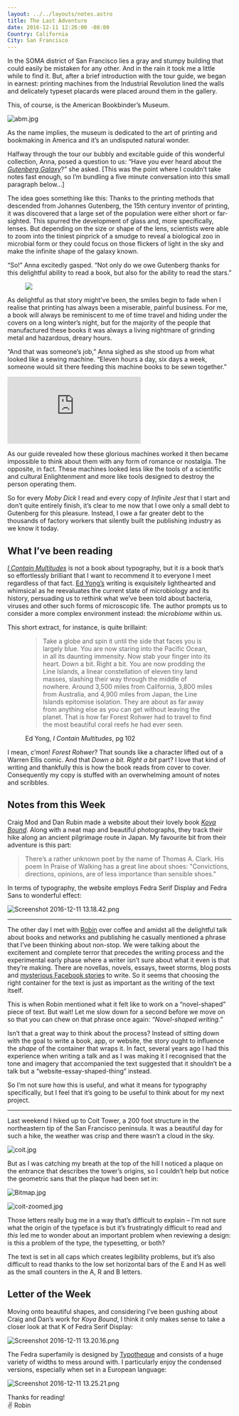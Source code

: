 ```yaml
---
layout: ../../layouts/notes.astro
title: The Last Adventure
date: 2016-12-11 12:26:00 -08:00
Country: California
City: San Francisco
---
```


In the <span class='caps'>SOMA</span> district of San Francisco lies a gray and stumpy building that could easily be mistaken for any other. And in the rain it took me a little while to find it. But, after a brief introduction with the tour guide, we began in earnest: printing machines from the Industrial Revolution lined the walls and delicately typeset placards were placed around them in the gallery.

This, of course, is the American Bookbinder’s Museum.

![abm.jpg](/uploads/abm.jpg)

As the name implies, the museum is dedicated to the art of printing and bookmaking in America and it’s an undisputed natural wonder.

Halfway through the tour our bubbly and excitable guide of this wonderful collection, Anna, posed a question to us: “Have you ever heard about the [_Gutenberg Galaxy_](https://en.wikipedia.org/wiki/The_Gutenberg_Galaxy)?” she asked. [This was the point where I couldn’t take notes fast enough, so I’m bundling a five minute conversation into this small paragraph below...]

The idea goes something like this: Thanks to the printing methods that descended from Johannes Gutenberg, the 15th century inventor of printing, it was discovered that a large set of the population were either short or far-sighted. This spurred the development of glass and, more specifically, lenses. But depending on the size or shape of the lens, scientists were able to zoom into the tiniest pinprick of a smudge to reveal a biological zoo in microbial form or they could focus on those flickers of light in the sky and make the infinite shape of the galaxy known.

“So!” Anna excitedly gasped. “Not only do we owe Gutenberg thanks for this delightful ability to read a book, but also for the ability to read the stars.”

<figure>
  <img src='/uploads/line-machine.jpg' />
</figure>

As delightful as that story might’ve been, the smiles begin to fade when I realise that printing has always been a miserable, painful business. For me, a book will always be reminiscent to me of time travel and hiding under the covers on a long winter’s night, but for the majority of the people that manufactured these books it was always a living nightmare of grinding metal and hazardous, dreary hours.

“And that was someone’s job,” Anna sighed as she stood up from what looked like a sewing machine. “Eleven hours a day, six days a week, someone would sit there feeding this machine books to be sewn together.”

<div class="preserve-aspect">
    <iframe class="preserve-aspect__element" src="https://www.youtube.com/embed/bySyGkt9sYo" frameborder="0" allowfullscreen></iframe>
</div>

As our guide revealed how these glorious machines worked it then became impossible to think about them with any form of romance or nostalgia. The opposite, in fact. These machines looked less like the tools of a scientific and cultural Enlightenment and more like tools designed to destroy the person operating them.

So for every _Moby Dick_ I read and every copy of _Infinite Jest_ that I start and don’t quite entirely finish, it’s clear to me now that I owe only a small debt to Gutenberg for this pleasure. Instead, I owe a far greater debt to the thousands of factory workers that silently built the publishing industry as we know it today.

## What I’ve been reading

[_I Contain Multitudes_](https://www.amazon.com/Contain-Multitudes-Microbes-Within-Grander/dp/0062368591) is not a book about typography, but it _is_ a book that’s so effortlessly brilliant that I want to recommend it to everyone I meet regardless of that fact. [Ed Yong’s](http://edyong.flavors.me/#i-contain-multitudes) writing is exquisitely lighthearted and whimsical as he reevaluates the current state of microbiology and its history, persuading us to rethink what we’ve been told about bacteria, viruses and other such forms of microscopic life. The author prompts us to consider a more complex environment instead: the _microbiome_ within us.

This short extract, for instance, is quite brillaint:

<figure>
<blockquote>
<p>Take a globe and spin it until the side that faces you is largely blue. You are now staring into the Pacific Ocean, in all its daunting immensity. Now stab your finger into its heart. Down a bit. Right a bit. You are now prodding the Line Islands, a linear constellation of eleven tiny land masses, slashing their way through the middle of nowhere. Around 3,500 miles from California, 3,800 miles from Australia, and 4,900 miles from Japan, the Line Islands epitomise isolation. They are about as far away from anything else as you can get without leaving the planet. That is how far Forest Rohwer had to travel to find the most beautiful coral reefs he had ever seen.</p>
</blockquote>
<figcaption class='cite'>Ed Yong, <em>I Contain Multitudes</em>, pg 102</figcaption>
</figure>

I mean, c’mon! _Forest Rohwer_? That sounds like a character lifted out of a Warren Ellis comic. And that _Down a bit. Right a bit_ part? I love that kind of writing and thankfully this is how the book reads from cover to cover. Consequently my copy is stuffed with an overwhelming amount of notes and scribbles.

## Notes from this Week

Craig Mod and Dan Rubin made a website about their lovely book [_Koya Bound_](http://walkkumano.com/). Along with a neat map and beautiful photographs, they track their hike along an ancient pilgrimage route in Japan. My favourite bit from their adventure is this part:

> There’s a rather unknown poet by the name of Thomas A. Clark. His poem In Praise of Walking has a great line about shoes: "Convictions, directions, opinions, are of less importance than sensible shoes."

In terms of typography, the website employs Fedra Serif Display and Fedra Sans to wonderful effect:

![Screenshot 2016-12-11 13.18.42.png](/uploads/Screenshot%202016-12-11%2013.18.42.png)

---

The other day I met with [Robin](https://twitter.com/robinsloan) over coffee and amidst all the delightful talk about books and networks and publishing he casually mentioned a phrase that I’ve been thinking about non-stop. We were talking about the excitement and complete terror that precedes the writing process and the experimental early phase where a writer isn’t sure about what it even is that they’re making. There are novellas, novels, essays, tweet storms, blog posts and [mysterious Facebook stories](https://www.facebook.com/notes/robin-sloan/julie-rubicon/985697811525170) to write. So it seems that choosing the right container for the text is just as important as the writing of the text itself.

This is when Robin mentioned what it felt like to work on a “novel-shaped” piece of text. But wait! Let me slow down for a second before we move on so that you can chew on that phrase once again: _“Novel-shaped writing.”_

Isn’t that a great way to think about the process? Instead of sitting down with the goal to write a book, app, or website, the story ought to influence the _shape_ of the container that wraps it. In fact, several years ago I had this experience when writing a talk and as I was making it I recognised that the tone and imagery that accompanied the text suggested that it shouldn’t be a talk but a “website-essay-shaped-thing” instead.

So I’m not sure how this is useful, and what it means for typography specifically, but I feel that it’s going to be useful to think about for my next project.

---

Last weekend I hiked up to Coit Tower, a 200 foot structure in the northeastern tip of the San Francisco peninsula. It was a beautiful day for such a hike, the weather was crisp and there wasn’t a cloud in the sky.

![coit.jpg](/uploads/coit.jpg)

But as I was catching my breath at the top of the hill I noticed a plaque on the entrance that describes the tower’s origins, so I couldn’t help but notice the geometric sans that the plaque had been set in:

![Bitmap.jpg](/uploads/Bitmap.jpg)

![coit-zoomed.jpg](/uploads/coit-zoomed.jpg)

Those letters really bug me in a way that’s difficult to explain – I’m not sure what the origin of the typeface is but it’s frustratingly difficult to read and _this_ led me to wonder about an important problem when reviewing a design: is this a problem of the type, the typesetting, or both?

The text is set in all caps which creates legibility problems, but it’s also difficult to read thanks to the low set horizontal bars of the E and H as well as the small counters in the A, R and B letters.

## Letter of the Week

Moving onto beautiful shapes, and considering I’ve been gushing about Craig and Dan’s work for _Koya Bound_, I think it only makes sense to take a closer look at that K of Fedra Serif Display:

![Screenshot 2016-12-11 13.20.16.png](/uploads/Screenshot%202016-12-11%2013.20.16.png)

The Fedra superfamily is designed by [Typotheque](https://www.typotheque.com/fonts/fedra_serif_display/) and consists of a huge variety of widths to mess around with. I particularly enjoy the condensed versions, especially when set in a European language:

![Screenshot 2016-12-11 13.25.21.png](/uploads/Screenshot%202016-12-11%2013.25.21.png)

<p>Thanks for reading!<br/>
✌️ Robin </p>
